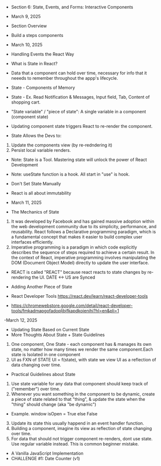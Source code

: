 - Section 6: State, Events, and Forms: Interactive Components

- March 9, 2025

- Section Overview
- Build a steps components

- March 10, 2025

- Handling Events the React Way
- What is State in React?
- Data that a component can hold over time, necessary for info that it neeeds to remember throughout the appp's lifecycle.
- State - Components of Memory
- State - Ex. Read Notification & Messages, Input field, Tab, Content of shopping cart.
- "State variable" / "piece of state": A single variable in a component (component state)
- Updating component state triggers React to re-render the component.
- State Allows the Devs to:

1. Update the components view (by re-redndering it)
2. Persist local variable renders.

- Note: State is a Tool. Mastering state will unlock the power of React Development
- Note: useState function is a hook. All start in "use" is hook.
- Don't Set State Manually
- React is all about immutability

- March 11, 2025

- The Mechanics of State

1. It was developed by Facebook and has gained massive adoption within the web development community due to its simplicity, performance, and reusability. React follows a Declarative programming paradigm, which is a fundamental concept that makes it easier to build complex user interfaces efficiently.
2. Imperative programming is a paradigm in which code explicitly describes the sequence of steps required to achieve a certain result. In the context of React, imperative programming involves manipulating the DOM (Document Object Model) directly to update the user interface.

- REACT is called "REACT" because react reacts to state changes by re-rendering the UI. DATE <-> US are Synced

- Adding Another Piece of State
- React Developer Tools https://react.dev/learn/react-developer-tools
- https://chromewebstore.google.com/detail/react-developer-tools/fmkadmapgofadopljbjfkapdkoienihi?hl=en&pli=1

-March 12, 2025

- Updating State Based on Current State
- More Thoughts About State + State Guidelines

1. One component, One State - each component has & manages its own state, no matter how many times we render the same component.Each state is Isolated in one component
2. UI as FXN of STATE UI = f(state), with state we view UI as a reflection of data changing over time.

- Practical Guidelines about State

1. Use state variable for any data that component should keep track of ("remember")
   over time.
2. Whenever you want something in the component to be dynamic, create a piece of state related to that "thing", & update the state when the "thing" should change (aka "be dynamic")

- Example. window isOpen = True else False

3. Update its state this usually happend in an event handler function.
4. Building a component, imagine its view as reflection of state changing over time.
5. For data that should not trigger component re-renders, dont use state. Use regular variable instead. This is common beginner mistake.

- A Vanilla JavaScript Implementation
- CHALLENGE #1: Date Counter (v1)
